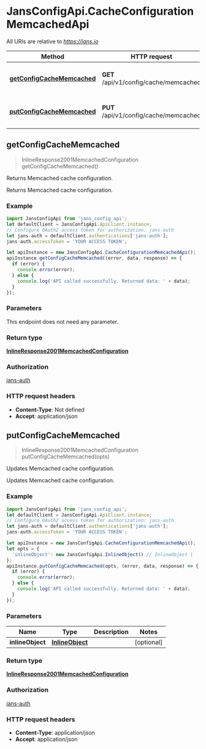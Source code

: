 # JansConfigApi.CacheConfigurationMemcachedApi

All URIs are relative to *https://jans.io*

Method | HTTP request | Description
------------- | ------------- | -------------
[**getConfigCacheMemcached**](CacheConfigurationMemcachedApi.md#getConfigCacheMemcached) | **GET** /api/v1/config/cache/memcached | Returns Memcached cache configuration.
[**putConfigCacheMemcached**](CacheConfigurationMemcachedApi.md#putConfigCacheMemcached) | **PUT** /api/v1/config/cache/memcached | Updates Memcached cache configuration.



## getConfigCacheMemcached

> InlineResponse2001MemcachedConfiguration getConfigCacheMemcached()

Returns Memcached cache configuration.

Returns Memcached cache configuration.

### Example

```javascript
import JansConfigApi from 'jans_config_api';
let defaultClient = JansConfigApi.ApiClient.instance;
// Configure OAuth2 access token for authorization: jans-auth
let jans-auth = defaultClient.authentications['jans-auth'];
jans-auth.accessToken = 'YOUR ACCESS TOKEN';

let apiInstance = new JansConfigApi.CacheConfigurationMemcachedApi();
apiInstance.getConfigCacheMemcached((error, data, response) => {
  if (error) {
    console.error(error);
  } else {
    console.log('API called successfully. Returned data: ' + data);
  }
});
```

### Parameters

This endpoint does not need any parameter.

### Return type

[**InlineResponse2001MemcachedConfiguration**](InlineResponse2001MemcachedConfiguration.md)

### Authorization

[jans-auth](../README.md#jans-auth)

### HTTP request headers

- **Content-Type**: Not defined
- **Accept**: application/json


## putConfigCacheMemcached

> InlineResponse2001MemcachedConfiguration putConfigCacheMemcached(opts)

Updates Memcached cache configuration.

Updates Memcached cache configuration.

### Example

```javascript
import JansConfigApi from 'jans_config_api';
let defaultClient = JansConfigApi.ApiClient.instance;
// Configure OAuth2 access token for authorization: jans-auth
let jans-auth = defaultClient.authentications['jans-auth'];
jans-auth.accessToken = 'YOUR ACCESS TOKEN';

let apiInstance = new JansConfigApi.CacheConfigurationMemcachedApi();
let opts = {
  'inlineObject': new JansConfigApi.InlineObject() // InlineObject | 
};
apiInstance.putConfigCacheMemcached(opts, (error, data, response) => {
  if (error) {
    console.error(error);
  } else {
    console.log('API called successfully. Returned data: ' + data);
  }
});
```

### Parameters


Name | Type | Description  | Notes
------------- | ------------- | ------------- | -------------
 **inlineObject** | [**InlineObject**](InlineObject.md)|  | [optional] 

### Return type

[**InlineResponse2001MemcachedConfiguration**](InlineResponse2001MemcachedConfiguration.md)

### Authorization

[jans-auth](../README.md#jans-auth)

### HTTP request headers

- **Content-Type**: application/json
- **Accept**: application/json

